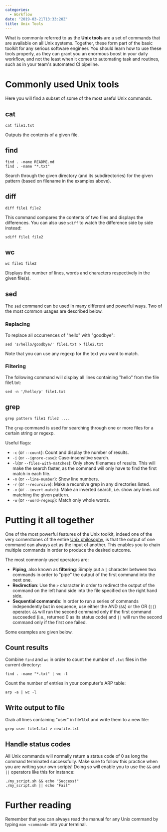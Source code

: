 ```yaml
---
categories:
  - Workflow
date: "2019-03-21T13:33:20Z"
title: Unix Tools
---
```


What is commonly referred to as the **Unix tools** are a set of commands that are available on all Unix systems. Together, these form part of the basic toolkit for any serious software engineer. You should learn how to use these tools properly, as they can grant you an enormous boost in your daily workflow, and not the least when it comes to automating task and routines, such as in your team's automated CI pipeline.

# Commonly used Unix tools

Here you will find a subset of some of the most useful Unix commands.

## cat

    cat file1.txt

Outputs the contents of a given file.

## find

    find . -name README.md
    find . -name "*.txt"

Search through the given directory (and its subdirectories) for the given pattern (based on filename in the examples above).

## diff

    diff file1 file2

This command compares the contents of two files and displays the differences. You can also use `sdiff` to watch the difference side by side instead:

    sdiff file1 file2

## wc

    wc file1 file2

Displays the number of lines, words and characters respectively in the given file(s).

## sed

The `sed` command can be used in many different and powerful ways. Two of the most common usages are described below.

### Replacing

To replace all occurrences of "hello" with "goodbye":

    sed 's/hello/goodbye/' file1.txt > file2.txt

Note that you can use any regexp for the text you want to match.

### Filtering

The following command will display all lines containing "hello" from the file file1.txt:

    sed -n '/hello/p' file1.txt

## grep

    grep pattern file1 file2 ....

The `grep` command is used for searching through one or more files for a certain string or regexp.

Useful flags:

- `-c` (or `--count`): Count and display the number of results.
- `-i` (or `--ignore-case`): Case-insensitive search.
- `-l`(or `--files-with-matches`): Only show filenames of results. This will make the search faster, as the command will only have to find the first match in each file.
- `-n` (or `--line-number`): Show line numbers.
- `-r` (or `--recursive`): Make a recursive grep in any directories listed.
- `-v` (or `--invert-match`): Make an inverted search, i.e. show any lines not matching the given pattern.
- `-w` (or `--word-regexp`): Match only whole words.

# Putting it all together

One of the most powerful features of the Unix toolkit, indeed one of the very cornerstones of the entire [Unix philosophy](https://arp242.net/the-art-of-unix-programming), is that the output of one command can always act as the input of another. This enables you to chain multiple commands in order to produce the desired outcome.

The most commonly used operators are:

- **Piping**, also known as **filtering**: Simply put a `|` character between two commands in order to "pipe" the output of the first command into the next one.
- **Redirection**: Use the `>` character in order to redirect the output of the command on the left hand side into the file specified on the right hand side.
- **Sequential commands**: In order to run a series of commands independently but in sequence, use either the AND (`&&`) or the OR (`||`) operator. `&&` will run the second command only if the first command succeeded (i.e., returned 0 as its status code) and `||` will run the second command only if the first one failed.

Some examples are given below.

## Count results

Combine `find` and `wc` in order to count the number of `.txt` files in the current directory:

    find . -name "*.txt" | wc -l

Count the number of entries in your computer's ARP table:

    arp -a | wc -l

## Write output to file

Grab all lines containing "user" in file1.txt and write them to a new file:

    grep user file1.txt > newfile.txt

## Handle status codes

All Unix commands will normally return a status code of 0 as long the command terminated successfully. Make sure to follow this practice when you are writing your own scripts! Doing so will enable you to use the `&&` and `||` operators like this for instance:

    ./my_script.sh && echo "Success!"
    ./my_script.sh || echo "Fail"

# Further reading

Remember that you can always read the manual for any Unix command by typing `man <command>` into your terminal.
